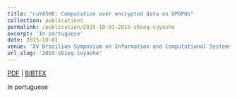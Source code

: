 ```yaml
---
title: "cuYASHE: Computation over encrypted data on GPGPUs"
collection: publications
permalink: /publication/2015-10-01-2015-sbseg-cuyashe
excerpt: 'In portuguese'
date: 2015-10-01
venue: 'XV Brazilian Symposium on Information and Computational Systems Security'
url_slug: '2015-sbseg-cuyashe'
---
```


<a href='http://pdroalves.github.io/files/publications/2015-sbseg-cuyashe.pdf'>PDF</a> | <a href='http://pdroalves.github.io/files/publications/2015-sbseg-cuyashe.bib'>BIBTEX</a>

In portuguese
